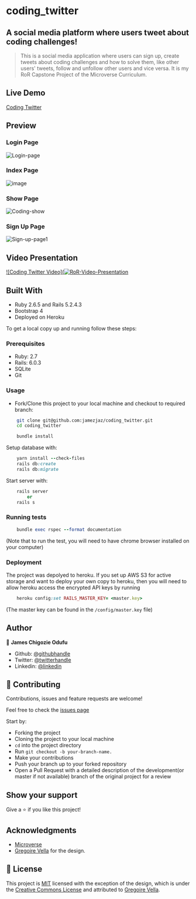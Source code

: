 # coding_twitter
## A social media platform where users tweet about coding challenges!
> This is a social media application where users can sign up, create tweets about coding challenges and how to solve them, like other users' tweets, follow and unfollow other users and vice versa.
It is my RoR Capstone Project of the Microverse Curriculum.

## Live Demo

[Coding Twitter](https://fierce-island-70166.herokuapp.com/)

## Preview

### Login Page

![Login-page](https://user-images.githubusercontent.com/57812000/90254458-61cab280-de08-11ea-8eb5-a5f7376a7d0b.png)

### Index Page

![image](https://user-images.githubusercontent.com/57812000/90253649-18c62e80-de07-11ea-9c73-90dec5a30a25.png)

### Show Page

![Coding-show](https://user-images.githubusercontent.com/57812000/90254038-bb7ead00-de07-11ea-9fe3-798d36ca805e.png)

### Sign Up Page

![Sign-up-page1](https://user-images.githubusercontent.com/57812000/90254353-35af3180-de08-11ea-9cf8-ae66e6b46195.png)


## Video Presentation

  [![Coding Twitter Video](![RoR-Video-Presentation](https://user-images.githubusercontent.com/57812000/90254616-aa826b80-de08-11ea-96d8-64c800404acf.png)](https://www.loom.com/share/c80fb6371c5444129da6138714200a87)

## Built With

- Ruby 2.6.5 and Rails 5.2.4.3
- Bootstrap 4
- Deployed on Heroku

To get a local copy up and running follow these steps:

### Prerequisites

- Ruby: 2.7
- Rails: 6.0.3
- SQLite
- Git

### Usage

- Fork/Clone this project to your local machine and checkout to required branch:

```Bash
    git clone git@github.com:jamezjaz/coding_twitter.git
    cd coding_twitter
```

```Ruby
    bundle install
```

Setup database with:

```Ruby
    yarn install --check-files
    rails db:create
    rails db:migrate
```

Start server with:

```Ruby
    rails server
        or
    rails s
```
### Running tests

```Ruby
    bundle exec rspec --format documentation
```
(Note that to run the test, you will need to have chrome browser installed on your computer)

### Deployment
The project was depolyed to heroku. If you set up AWS S3 for active storage and want to deploy your own copy to heroku, then you will need to allow heroku access the encrypted API keys by running

```Ruby
    heroku config:set RAILS_MASTER_KEY= <master.key>
```

(The master key can be found in the `/config/master.key` file)

## Author

👤 **James Chigozie Odufu**

- Github: [@githubhandle](https://github.com/jamezjaz)
- Twitter: [@twitterhandle](https://twitter.com/jamezjaz90)
- Linkedin: [@linkedin](https://linkedin.com/in/james-odufu-ba2a4a125)

## 🤝 Contributing

Contributions, issues and feature requests are welcome!

Feel free to check the [issues page](https://github.com/jamezjaz/coding_twitter/issues)

Start by:

- Forking the project
- Cloning the project to your local machine
- `cd` into the project directory
- Run `git checkout -b your-branch-name.`
- Make your contributions
- Push your branch up to your forked repository
- Open a Pull Request with a detailed description of the development(or master if not available) branch of the original project for a review

## Show your support

Give a ⭐️ if you like this project!

## Acknowledgments

- [Microverse](https://www.microverse.org)
- [Gregoire Vella](https://www.behance.net/gregoirevella) for the design.

## 📝 License

This project is [MIT](LICENSE) licensed with the exception of the design, which is under the [Creative Commons License](https://creativecommons.org/licenses/by-nc-nd/4.0/) and attributed to [Gregoire Vella](https://www.behance.net/gregoirevella).
